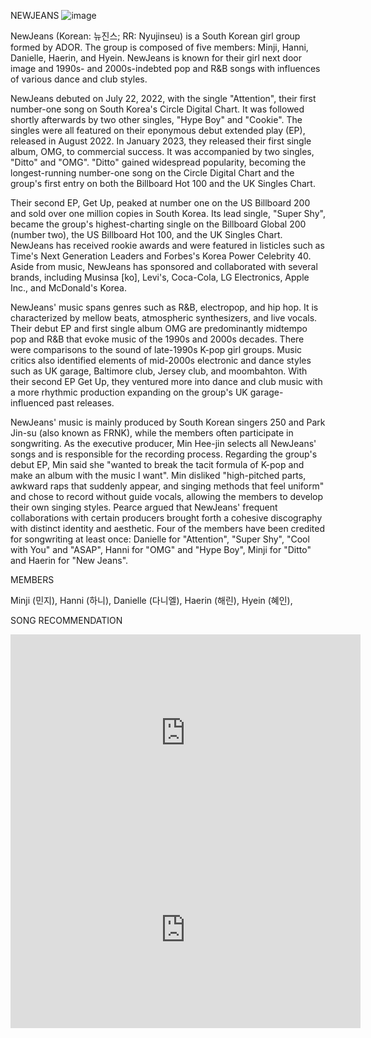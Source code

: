 NEWJEANS
![image](https://github.com/EsplanaDenise/EsplanaDenise.github.io/assets/150876824/52252904-c129-44ea-bdc5-1566f8cf7072)

NewJeans (Korean: 뉴진스; RR: Nyujinseu) is a South Korean girl group formed by ADOR. The group is composed of five members: Minji, Hanni, Danielle, Haerin, and Hyein. NewJeans is known for their girl next door image and 1990s- and 2000s-indebted pop and R&B songs with influences of various dance and club styles.

NewJeans debuted on July 22, 2022, with the single "Attention", their first number-one song on South Korea's Circle Digital Chart. It was followed shortly afterwards by two other singles, "Hype Boy" and "Cookie". The singles were all featured on their eponymous debut extended play (EP), released in August 2022. In January 2023, they released their first single album, OMG, to commercial success. It was accompanied by two singles, "Ditto" and "OMG". "Ditto" gained widespread popularity, becoming the longest-running number-one song on the Circle Digital Chart and the group's first entry on both the Billboard Hot 100 and the UK Singles Chart.

Their second EP, Get Up, peaked at number one on the US Billboard 200 and sold over one million copies in South Korea. Its lead single, "Super Shy", became the group's highest-charting single on the Billboard Global 200 (number two), the US Billboard Hot 100, and the UK Singles Chart. NewJeans has received rookie awards and were featured in listicles such as Time's Next Generation Leaders and Forbes's Korea Power Celebrity 40. Aside from music, NewJeans has sponsored and collaborated with several brands, including Musinsa [ko], Levi's, Coca-Cola, LG Electronics, Apple Inc., and McDonald's Korea.

NewJeans' music spans genres such as R&B, electropop, and hip hop. It is characterized by mellow beats, atmospheric synthesizers, and live vocals. Their debut EP and first single album OMG are predominantly midtempo pop and R&B that evoke music of the 1990s and 2000s decades. There were comparisons to the sound of late-1990s K-pop girl groups. Music critics also identified elements of mid-2000s electronic and dance styles such as UK garage, Baltimore club, Jersey club, and moombahton. With their second EP Get Up, they ventured more into dance and club music with a more rhythmic production expanding on the group's UK garage-influenced past releases.

NewJeans' music is mainly produced by South Korean singers 250 and Park Jin-su (also known as FRNK), while the members often participate in songwriting. As the executive producer, Min Hee-jin selects all NewJeans' songs and is responsible for the recording process. Regarding the group's debut EP, Min said she "wanted to break the tacit formula of K-pop and make an album with the music I want". Min disliked "high-pitched parts, awkward raps that suddenly appear, and singing methods that feel uniform" and chose to record without guide vocals, allowing the members to develop their own singing styles. Pearce argued that NewJeans' frequent collaborations with certain producers brought forth a cohesive discography with distinct identity and aesthetic. Four of the members have been credited for songwriting at least once: Danielle for "Attention", "Super Shy", "Cool with You" and "ASAP", Hanni for "OMG" and "Hype Boy", Minji for "Ditto" and Haerin for "New Jeans".

MEMBERS

Minji (민지),
Hanni (하니),
Danielle (다니엘),
Haerin (해린),
Hyein (혜인),


SONG RECOMMENDATION


<iframe width="560" height="315" src="https://www.youtube.com/embed/js1CtxSY38I?si=eLy1SDyLBowDTTUK" title="YouTube video player" frameborder="0" allow="accelerometer; autoplay; clipboard-write; encrypted-media; gyroscope; picture-in-picture; web-share" allowfullscreen></iframe>


<iframe width="560" height="315" src="https://www.youtube.com/embed/zsYSSVoQnP4?si=tJXfuBkVHM3pAwqx" title="YouTube video player" frameborder="0" allow="accelerometer; autoplay; clipboard-write; encrypted-media; gyroscope; picture-in-picture; web-share" allowfullscreen></iframe>

